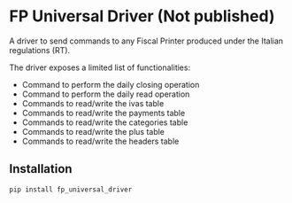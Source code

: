 # FP Universal Driver (Not published)
A driver to send commands to any Fiscal Printer produced under the Italian regulations (RT).

The driver exposes a limited list of functionalities:
- Command to perform the daily closing operation
- Command to perform the daily read operation
- Commands to read/write the ivas table
- Commands to read/write the payments table
- Commands to read/write the categories table
- Commands to read/write the plus table
- Commands to read/write the headers table


## Installation

```
pip install fp_universal_driver
```
